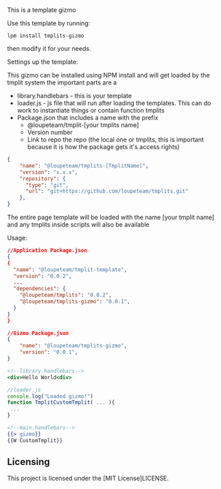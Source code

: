 This is a template gizmo

Use this template by running:
```
lpm install tmplits-gizmo
```
then modify it for your needs.

Settings up the template:

This gizmo can be installed using NPM install and will get loaded by the tmplit system
the important parts are a 
- library.handlebars - this is your template
- loader.js - js file that will run after loading the templates. This can do work to instantiate things or contain function tmplits
- Package.json that includes a name with the prefix 
    - @loupeteam/tmplit-[your tmplits name]
    - Version number
    - Link to repo the repo (the local one or tmplits, this is important because it is how the package gets it's access rights)    
```json
{
    "name": "@loupeteam/tmplits-[TmplitName]",
    "version": "x.x.x",
    "repository": {
      "type": "git",
      "url": "git+https://github.com/loupeteam/tmplits.git"
    },
}
```

The entire page template will be loaded with the name [your tmplit name] and any tmplits inside scripts will also be available

Usage:


```json
//Application Package.json
{
{
  "name": "@loupeteam/tmplit-template",
  "version": "0.0.2",
  ...
  "dependencies": {
    "@loupeteam/tmplits": "0.0.2",
    "@loupeteam/tmplits-gizmo": "0.0.1",    
  }
}
}
``````

```json
//Gizmo Package.json
{
    "name": "@loupeteam/tmplits-gizmo",
    "version": "0.0.1",
}
``````

```handlebars
<!--library.handlebars-->
<div>Hello World<div>
```

```javascript
//loader.js
console.log("Loaded gizmo!")
function TmplitCustomTmplit( ... ){
 ...
}
```
```handlebars
<!--main.handlebars-->
{{> gizmo}}
{{W CustomTmplit}}
```

## Licensing

This project is licensed under the [MIT License]LICENSE.

